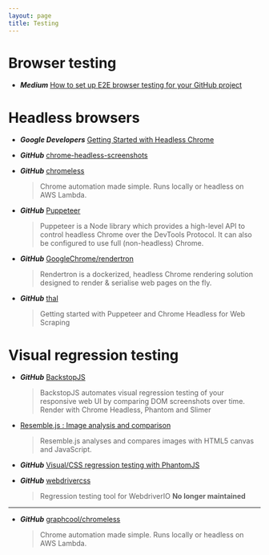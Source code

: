 ```yaml
---
layout: page
title: Testing
---
```


# Browser testing

* ***Medium*** [How to set up E2E browser testing for your GitHub project](https://hackernoon.com/how-to-set-up-e2e-browser-testing-for-your-github-project-89c24e15a84#.k0ww3req1)

# Headless browsers

* ***Google Developers*** [Getting Started with Headless Chrome](https://developers.google.com/web/updates/2017/04/headless-chrome)

* ***GitHub*** [chrome-headless-screenshots](https://github.com/schnerd/chrome-headless-screenshots)

* ***GitHub*** [chromeless](https://github.com/graphcool/chromeless)
  > Chrome automation made simple. Runs locally or headless on AWS Lambda.

* ***GitHub*** [Puppeteer](https://github.com/GoogleChrome/puppeteer)
  > Puppeteer is a Node library which provides a high-level API to control headless Chrome over the DevTools Protocol. It can also be configured to use full (non-headless) Chrome.

* ***GitHub*** [GoogleChrome/rendertron](https://github.com/GoogleChrome/rendertron)
  > Rendertron is a dockerized, headless Chrome rendering solution designed to render & serialise web pages on the fly.

* ***GitHub*** [thal](https://github.com/emadehsan/thal)
  > Getting started with Puppeteer and Chrome Headless for Web Scraping

# Visual regression testing

* ***GitHub*** [BackstopJS](https://github.com/garris/BackstopJS)
  > BackstopJS automates visual regression testing of your responsive web UI by comparing DOM screenshots over time.
  > Render with Chrome Headless, Phantom and Slimer

* [Resemble.js : Image analysis and comparison](https://huddle.github.io/Resemble.js/)
  > Resemble.js analyses and compares images with HTML5 canvas and JavaScript.

* ***GitHub*** [Visual/CSS regression testing with PhantomJS](https://github.com/Huddle/PhantomCSS)

* ***GitHub*** [webdrivercss](https://github.com/webdriverio/webdrivercss)
  > Regression testing tool for WebdriverIO
  > **No longer maintained**

---

* ***GitHub*** [graphcool/chromeless](https://github.com/graphcool/chromeless)
  > Chrome automation made simple. Runs locally or headless on AWS Lambda.
